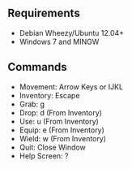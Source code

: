 ## Requirements

* Debian Wheezy/Ubuntu 12.04+
* Windows 7 and MINGW

## Commands

* Movement: Arrow Keys or IJKL
* Inventory: Escape
* Grab: g
* Drop: d (From Inventory)
* Use: u (From Inventory)
* Equip: e (From Inventory)
* Wield: w (From Inventory)
* Quit: Close Window
* Help Screen: ?
